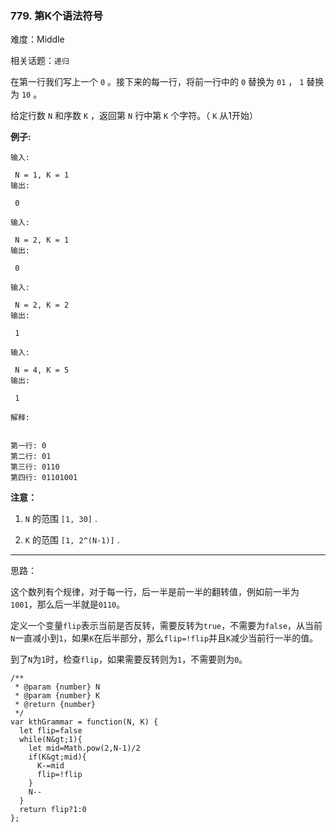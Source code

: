 ### 779. 第K个语法符号

难度：Middle

相关话题：`递归`

在第一行我们写上一个  `0` 。接下来的每一行，将前一行中的 `0` 替换为 `01` ， `1` 替换为 `10` 。



给定行数 `N` 和序数  `K` ，返回第  `N`  行中第  `K` 个字符。（ `K` 从1开始）




 **例子:** 





```
输入:

 N = 1, K = 1
输出:

 0

输入:

 N = 2, K = 1
输出:

 0

输入:

 N = 2, K = 2
输出:

 1

输入:

 N = 4, K = 5
输出:

 1

解释:


第一行: 0
第二行: 01
第三行: 0110
第四行: 01101001

```


 **注意：** 





1.  `N` 的范围 `[1, 30]` .

2.  `K` 的范围 `[1, 2^(N-1)]` .






-----

思路：

这个数列有个规律，对于每一行，后一半是前一半的翻转值，例如前一半为`1001`，那么后一半就是`0110`。

定义一个变量`flip`表示当前是否反转，需要反转为`true`，不需要为`false`，从当前`N`一直减小到`1`，如果`K`在后半部分，那么`flip=!flip`并且`K`减少当前行一半的值。

到了`N`为`1`时，检查`flip`，如果需要反转则为`1`，不需要则为`0`。


```
/**
 * @param {number} N
 * @param {number} K
 * @return {number}
 */
var kthGrammar = function(N, K) {
  let flip=false
  while(N&gt;1){
    let mid=Math.pow(2,N-1)/2
    if(K&gt;mid){
      K-=mid
      flip=!flip
    }
    N--
  }
  return flip?1:0
};



```
